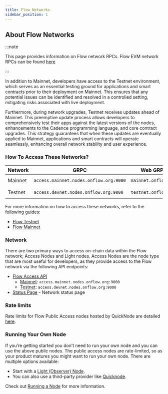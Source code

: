 ```yaml
---
title: Flow Networks
sidebar_position: 1
---
```


## About Flow Networks

:::note

This page provides information on Flow network RPCs. Flow EVM network RPCs can be found [here](../evm/networks)

:::

In addition to Mainnet, developers have access to the Testnet environment, which serves as an essential testing ground for applications and smart contracts prior to their deployment on Mainnet. This ensures that any potential issues can be identified and resolved in a controlled setting, mitigating risks associated with live deployment.

Furthermore, during network upgrades, Testnet receives updates ahead of Mainnet. This preemptive update process allows developers to comprehensively test their apps against the latest versions of the nodes, enhancements to the Cadence programming language, and core contract upgrades. This strategy guarantees that when these updates are eventually applied to Mainnet, applications and smart contracts will operate seamlessly, enhancing overall network stability and user experience.

### How To Access These Networks?

| Network | GRPC                                   | Web GRPC             | REST                      |
| ------- | -------------------------------------- | -------------------- | ------------------------- |
| Mainnet | `access.mainnet.nodes.onflow.org:9000` | `mainnet.onflow.org` | `rest-mainnet.onflow.org` |
| Testnet | `access.devnet.nodes.onflow.org:9000`  | `testnet.onflow.org` | `rest-testnet.onflow.org` |

For more information on how to access these networks, refer to the following guides:

- [Flow Testnet](./accessing-testnet.md)
- [Flow Mainnet](./accessing-mainnet.md)

### Network

There are two primary ways to access on-chain data within the Flow network; Access Nodes and Light nodes. Access Nodes are the node type that are most useful for developers, as they provide access to the Flow network via the following API endpoints:

- [Flow Access API](../access-onchain-data/index.md)
  - [Mainnet](./accessing-mainnet.md): `access.mainnet.nodes.onflow.org:9000`
  - [Testnet](./accessing-testnet.md): `access.devnet.nodes.onflow.org:9000`
- [Status Page](https://status.onflow.org/) - Network status page

### Rate limits

Rate limits for Flow Public Access nodes hosted by QuickNode are detailed [here](https://www.quicknode.com/docs/flow#endpoint-rate-limits).

### Running Your Own Node

If you’re getting started you don’t need to run your own node and you can use the above public nodes. The public access nodes are rate-limited, so as your product matures you might want to run your own node. There are multiple options available:

- Start with a [Light (Observer) Node](../node-ops/light-nodes/observer-node.md).
- You can also use a third-party provider like [Quicknode](https://www.quicknode.com/docs/flow).

Check out [Running a Node](../node-ops/light-nodes/observer-node.md) for more information.
